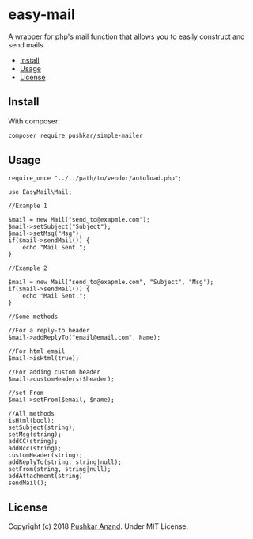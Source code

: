 # easy-mail

A wrapper for php's mail function that allows you to easily construct and send mails.

- [Install](#install)
- [Usage](#usage)
- [License](#license)

## Install

With composer:
```bash
composer require pushkar/simple-mailer
```

## Usage

```
require_once "../../path/to/vendor/autoload.php";

use EasyMail\Mail;

//Example 1

$mail = new Mail("send_to@exapmle.com");
$mail->setSubject("Subject");
$mail->setMsg("Msg");
if($mail->sendMail()) {
    echo "Mail Sent.";
}

//Example 2

$mail = new Mail("send_to@exapmle.com", "Subject", "Msg');
if($mail->sendMail()) {
    echo "Mail Sent.";
}

//Some methods

//For a reply-to header
$mail->addReplyTo("email@email.com", Name);

//For html email
$mail->isHtml(true);

//For adding custom header
$mail->customHeaders($header);

//set From
$mail->setFrom($email, $name);

//All methods
isHtml(bool);
setSubject(string);
setMsg(string);
addCC(string);
addBcc(string);
customHeader(string);
addReplyTo(string, string|null);
setFrom(string, string|null);
addAttachment(string)
sendMail();

```

## License

Copyright (c) 2018 [Pushkar Anand](https://pushkaranand.me/). Under MIT License.
